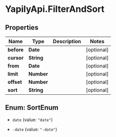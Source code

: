 # YapilyApi.FilterAndSort

## Properties

Name | Type | Description | Notes
------------ | ------------- | ------------- | -------------
**before** | **Date** |  | [optional] 
**cursor** | **String** |  | [optional] 
**from** | **Date** |  | [optional] 
**limit** | **Number** |  | [optional] 
**offset** | **Number** |  | [optional] 
**sort** | **String** |  | [optional] 



## Enum: SortEnum


* `date` (value: `"date"`)

* `-date` (value: `"-date"`)




